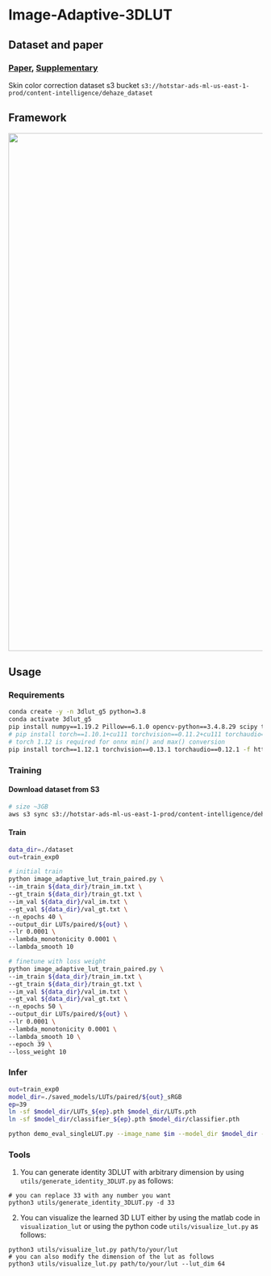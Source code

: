 # Image-Adaptive-3DLUT

## Dataset and paper
### [Paper](https://www4.comp.polyu.edu.hk/~cslzhang/paper/PAMI_LUT.pdf), [Supplementary](https://www4.comp.polyu.edu.hk/~cslzhang/paper/Supplement_LUT.pdf)

Skin color correction dataset s3 bucket
`s3://hotstar-ads-ml-us-east-1-prod/content-intelligence/dehaze_dataset`

## Framework
<img src="figures/framework2.png" width="1024px"/>

## Usage
### Requirements
```bash 
conda create -y -n 3dlut_g5 python=3.8
conda activate 3dlut_g5 
pip install numpy==1.19.2 Pillow==6.1.0 opencv-python==3.4.8.29 scipy tqdm matplotlib 
# pip install torch==1.10.1+cu111 torchvision==0.11.2+cu111 torchaudio==0.10.1 -f https://download.pytorch.org/whl/cu111/torch_stable.html
# torch 1.12 is required for onnx min() and max() conversion 
pip install torch==1.12.1 torchvision==0.13.1 torchaudio==0.12.1 -f https://download.pytorch.org/whl/cu111/torch_stable.html
```

### Training
#### Download dataset from S3 
```bash
# size ~3GB
aws s3 sync s3://hotstar-ads-ml-us-east-1-prod/content-intelligence/dehaze_dataset ./dataset
```
#### Train 
```bash
data_dir=./dataset
out=train_exp0

# initial train 
python image_adaptive_lut_train_paired.py \
--im_train ${data_dir}/train_im.txt \
--gt_train ${data_dir}/train_gt.txt \
--im_val ${data_dir}/val_im.txt \
--gt_val ${data_dir}/val_gt.txt \
--n_epochs 40 \
--output_dir LUTs/paired/${out} \
--lr 0.0001 \
--lambda_monotonicity 0.0001 \
--lambda_smooth 10

# finetune with loss weight 
python image_adaptive_lut_train_paired.py \
--im_train ${data_dir}/train_im.txt \
--gt_train ${data_dir}/train_gt.txt \
--im_val ${data_dir}/val_im.txt \
--gt_val ${data_dir}/val_gt.txt \
--n_epochs 50 \
--output_dir LUTs/paired/${out} \
--lr 0.0001 \
--lambda_monotonicity 0.0001 \
--lambda_smooth 10 \
--epoch 39 \
--loss_weight 10
```

### Infer 
```bash
out=train_exp0
model_dir=./saved_models/LUTs/paired/${out}_sRGB
ep=39
ln -sf $model_dir/LUTs_${ep}.pth $model_dir/LUTs.pth
ln -sf $model_dir/classifier_${ep}.pth $model_dir/classifier.pth

python demo_eval_singleLUT.py --image_name $im --model_dir $model_dir --output_dir ./ --result_name_suffix "_${out}_ep${ep}"
```


### Tools
1. You can generate identity 3DLUT with arbitrary dimension by using `utils/generate_identity_3DLUT.py` as follows:

```
# you can replace 33 with any number you want
python3 utils/generate_identity_3DLUT.py -d 33
```

2. You can visualize the learned 3D LUT either by using the matlab code in `visualization_lut` or using the python code `utils/visualize_lut.py` as follows:

```
python3 utils/visualize_lut.py path/to/your/lut
# you can also modify the dimension of the lut as follows
python3 utils/visualize_lut.py path/to/your/lut --lut_dim 64
```

